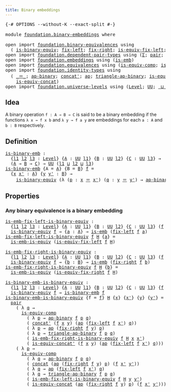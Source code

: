 ```yaml
---
title: Binary embeddings
---
```


<pre class="Agda"><a id="43" class="Symbol">{-#</a> <a id="47" class="Keyword">OPTIONS</a> <a id="55" class="Pragma">--without-K</a> <a id="67" class="Pragma">--exact-split</a> <a id="81" class="Symbol">#-}</a>

<a id="86" class="Keyword">module</a> <a id="93" href="foundation.binary-embeddings.html" class="Module">foundation.binary-embeddings</a> <a id="122" class="Keyword">where</a>

<a id="129" class="Keyword">open</a> <a id="134" class="Keyword">import</a> <a id="141" href="foundation.binary-equivalences.html" class="Module">foundation.binary-equivalences</a> <a id="172" class="Keyword">using</a>
  <a id="180" class="Symbol">(</a> <a id="182" href="foundation.binary-equivalences.html#961" class="Function">is-binary-equiv</a><a id="197" class="Symbol">;</a> <a id="199" href="foundation.binary-equivalences.html#719" class="Function">fix-left</a><a id="207" class="Symbol">;</a> <a id="209" href="foundation.binary-equivalences.html#837" class="Function">fix-right</a><a id="218" class="Symbol">;</a> <a id="220" href="foundation.binary-equivalences.html#1186" class="Function">is-equiv-fix-left</a><a id="237" class="Symbol">;</a> <a id="239" href="foundation.binary-equivalences.html#1374" class="Function">is-equiv-fix-right</a><a id="257" class="Symbol">)</a>
<a id="259" class="Keyword">open</a> <a id="264" class="Keyword">import</a> <a id="271" href="foundation.dependent-pair-types.html" class="Module">foundation.dependent-pair-types</a> <a id="303" class="Keyword">using</a> <a id="309" class="Symbol">(</a><a id="310" href="foundation-core.dependent-pair-types.html#515" class="Record">Σ</a><a id="311" class="Symbol">;</a> <a id="313" href="foundation-core.dependent-pair-types.html#588" class="InductiveConstructor">pair</a><a id="317" class="Symbol">;</a> <a id="319" href="foundation-core.dependent-pair-types.html#605" class="Field">pr1</a><a id="322" class="Symbol">;</a> <a id="324" href="foundation-core.dependent-pair-types.html#617" class="Field">pr2</a><a id="327" class="Symbol">)</a>
<a id="329" class="Keyword">open</a> <a id="334" class="Keyword">import</a> <a id="341" href="foundation.embeddings.html" class="Module">foundation.embeddings</a> <a id="363" class="Keyword">using</a> <a id="369" class="Symbol">(</a><a id="370" href="foundation-core.embeddings.html#992" class="Function">is-emb</a><a id="376" class="Symbol">)</a>
<a id="378" class="Keyword">open</a> <a id="383" class="Keyword">import</a> <a id="390" href="foundation.equivalences.html" class="Module">foundation.equivalences</a> <a id="414" class="Keyword">using</a> <a id="420" class="Symbol">(</a><a id="421" href="foundation-core.equivalences.html#7197" class="Function">is-equiv-comp</a><a id="434" class="Symbol">;</a> <a id="436" href="foundation-core.equivalences.html#15406" class="Function">is-emb-is-equiv</a><a id="451" class="Symbol">)</a>
<a id="453" class="Keyword">open</a> <a id="458" class="Keyword">import</a> <a id="465" href="foundation.identity-types.html" class="Module">foundation.identity-types</a> <a id="491" class="Keyword">using</a>
  <a id="499" class="Symbol">(</a> <a id="501" href="foundation-core.identity-types.html#1865" class="Function Operator">_＝_</a><a id="504" class="Symbol">;</a> <a id="506" href="foundation-core.identity-types.html#7942" class="Function">ap-binary</a><a id="515" class="Symbol">;</a> <a id="517" href="foundation-core.identity-types.html#2564" class="Function">concat&#39;</a><a id="524" class="Symbol">;</a> <a id="526" href="foundation-core.identity-types.html#4003" class="Function">ap</a><a id="528" class="Symbol">;</a> <a id="530" href="foundation-core.identity-types.html#8131" class="Function">triangle-ap-binary</a><a id="548" class="Symbol">;</a> <a id="550" href="foundation.identity-types.html#2486" class="Function">is-equiv-concat&#39;</a><a id="566" class="Symbol">;</a> <a id="568" href="foundation-core.identity-types.html#2485" class="Function">concat</a><a id="574" class="Symbol">;</a>
    <a id="580" href="foundation.identity-types.html#1720" class="Function">is-equiv-concat</a><a id="595" class="Symbol">)</a>
<a id="597" class="Keyword">open</a> <a id="602" class="Keyword">import</a> <a id="609" href="foundation.universe-levels.html" class="Module">foundation.universe-levels</a> <a id="636" class="Keyword">using</a> <a id="642" class="Symbol">(</a><a id="643" href="Agda.Primitive.html#597" class="Postulate">Level</a><a id="648" class="Symbol">;</a> <a id="650" href="foundation-core.universe-levels.html#235" class="Primitive">UU</a><a id="652" class="Symbol">;</a> <a id="654" href="Agda.Primitive.html#810" class="Primitive Operator">_⊔_</a><a id="657" class="Symbol">)</a>
</pre>
## Idea

A binary operation `f : A → B → C` is said to be a binary embedding if the functions `λ x → f x b` and `λ y → f a y` are embeddings for each `a : A` and `b : B` respectively.

## Definition

<pre class="Agda"><a id="is-binary-emb"></a><a id="872" href="foundation.binary-embeddings.html#872" class="Function">is-binary-emb</a> <a id="886" class="Symbol">:</a>
  <a id="890" class="Symbol">{</a><a id="891" href="foundation.binary-embeddings.html#891" class="Bound">l1</a> <a id="894" href="foundation.binary-embeddings.html#894" class="Bound">l2</a> <a id="897" href="foundation.binary-embeddings.html#897" class="Bound">l3</a> <a id="900" class="Symbol">:</a> <a id="902" href="Agda.Primitive.html#597" class="Postulate">Level</a><a id="907" class="Symbol">}</a> <a id="909" class="Symbol">{</a><a id="910" href="foundation.binary-embeddings.html#910" class="Bound">A</a> <a id="912" class="Symbol">:</a> <a id="914" href="foundation-core.universe-levels.html#235" class="Primitive">UU</a> <a id="917" href="foundation.binary-embeddings.html#891" class="Bound">l1</a><a id="919" class="Symbol">}</a> <a id="921" class="Symbol">{</a><a id="922" href="foundation.binary-embeddings.html#922" class="Bound">B</a> <a id="924" class="Symbol">:</a> <a id="926" href="foundation-core.universe-levels.html#235" class="Primitive">UU</a> <a id="929" href="foundation.binary-embeddings.html#894" class="Bound">l2</a><a id="931" class="Symbol">}</a> <a id="933" class="Symbol">{</a><a id="934" href="foundation.binary-embeddings.html#934" class="Bound">C</a> <a id="936" class="Symbol">:</a> <a id="938" href="foundation-core.universe-levels.html#235" class="Primitive">UU</a> <a id="941" href="foundation.binary-embeddings.html#897" class="Bound">l3</a><a id="943" class="Symbol">}</a> <a id="945" class="Symbol">→</a>
  <a id="949" class="Symbol">(</a><a id="950" href="foundation.binary-embeddings.html#910" class="Bound">A</a> <a id="952" class="Symbol">→</a> <a id="954" href="foundation.binary-embeddings.html#922" class="Bound">B</a> <a id="956" class="Symbol">→</a> <a id="958" href="foundation.binary-embeddings.html#934" class="Bound">C</a><a id="959" class="Symbol">)</a> <a id="961" class="Symbol">→</a> <a id="963" href="foundation-core.universe-levels.html#235" class="Primitive">UU</a> <a id="966" class="Symbol">(</a><a id="967" href="foundation.binary-embeddings.html#891" class="Bound">l1</a> <a id="970" href="Agda.Primitive.html#810" class="Primitive Operator">⊔</a> <a id="972" href="foundation.binary-embeddings.html#894" class="Bound">l2</a> <a id="975" href="Agda.Primitive.html#810" class="Primitive Operator">⊔</a> <a id="977" href="foundation.binary-embeddings.html#897" class="Bound">l3</a><a id="979" class="Symbol">)</a>
<a id="981" href="foundation.binary-embeddings.html#872" class="Function">is-binary-emb</a> <a id="995" class="Symbol">{</a><a id="996" class="Argument">A</a> <a id="998" class="Symbol">=</a> <a id="1000" href="foundation.binary-embeddings.html#1000" class="Bound">A</a><a id="1001" class="Symbol">}</a> <a id="1003" class="Symbol">{</a><a id="1004" class="Argument">B</a> <a id="1006" class="Symbol">=</a> <a id="1008" href="foundation.binary-embeddings.html#1008" class="Bound">B</a><a id="1009" class="Symbol">}</a> <a id="1011" href="foundation.binary-embeddings.html#1011" class="Bound">f</a> <a id="1013" class="Symbol">=</a>
  <a id="1017" class="Symbol">{</a><a id="1018" href="foundation.binary-embeddings.html#1018" class="Bound">x</a> <a id="1020" href="foundation.binary-embeddings.html#1020" class="Bound">x&#39;</a> <a id="1023" class="Symbol">:</a> <a id="1025" href="foundation.binary-embeddings.html#1000" class="Bound">A</a><a id="1026" class="Symbol">}</a> <a id="1028" class="Symbol">{</a><a id="1029" href="foundation.binary-embeddings.html#1029" class="Bound">y</a> <a id="1031" href="foundation.binary-embeddings.html#1031" class="Bound">y&#39;</a> <a id="1034" class="Symbol">:</a> <a id="1036" href="foundation.binary-embeddings.html#1008" class="Bound">B</a><a id="1037" class="Symbol">}</a> <a id="1039" class="Symbol">→</a>
    <a id="1045" href="foundation.binary-equivalences.html#961" class="Function">is-binary-equiv</a> <a id="1061" class="Symbol">(λ</a> <a id="1064" class="Symbol">(</a><a id="1065" href="foundation.binary-embeddings.html#1065" class="Bound">p</a> <a id="1067" class="Symbol">:</a> <a id="1069" href="foundation.binary-embeddings.html#1018" class="Bound">x</a> <a id="1071" href="foundation-core.identity-types.html#1865" class="Function Operator">＝</a> <a id="1073" href="foundation.binary-embeddings.html#1020" class="Bound">x&#39;</a><a id="1075" class="Symbol">)</a> <a id="1077" class="Symbol">(</a><a id="1078" href="foundation.binary-embeddings.html#1078" class="Bound">q</a> <a id="1080" class="Symbol">:</a> <a id="1082" href="foundation.binary-embeddings.html#1029" class="Bound">y</a> <a id="1084" href="foundation-core.identity-types.html#1865" class="Function Operator">＝</a> <a id="1086" href="foundation.binary-embeddings.html#1031" class="Bound">y&#39;</a><a id="1088" class="Symbol">)</a> <a id="1090" class="Symbol">→</a> <a id="1092" href="foundation-core.identity-types.html#7942" class="Function">ap-binary</a> <a id="1102" href="foundation.binary-embeddings.html#1011" class="Bound">f</a> <a id="1104" href="foundation.binary-embeddings.html#1065" class="Bound">p</a> <a id="1106" href="foundation.binary-embeddings.html#1078" class="Bound">q</a><a id="1107" class="Symbol">)</a>
</pre>
## Properties

### Any binary equivalence is a binary embedding

<pre class="Agda"><a id="is-emb-fix-left-is-binary-equiv"></a><a id="1187" href="foundation.binary-embeddings.html#1187" class="Function">is-emb-fix-left-is-binary-equiv</a> <a id="1219" class="Symbol">:</a>
  <a id="1223" class="Symbol">{</a><a id="1224" href="foundation.binary-embeddings.html#1224" class="Bound">l1</a> <a id="1227" href="foundation.binary-embeddings.html#1227" class="Bound">l2</a> <a id="1230" href="foundation.binary-embeddings.html#1230" class="Bound">l3</a> <a id="1233" class="Symbol">:</a> <a id="1235" href="Agda.Primitive.html#597" class="Postulate">Level</a><a id="1240" class="Symbol">}</a> <a id="1242" class="Symbol">{</a><a id="1243" href="foundation.binary-embeddings.html#1243" class="Bound">A</a> <a id="1245" class="Symbol">:</a> <a id="1247" href="foundation-core.universe-levels.html#235" class="Primitive">UU</a> <a id="1250" href="foundation.binary-embeddings.html#1224" class="Bound">l1</a><a id="1252" class="Symbol">}</a> <a id="1254" class="Symbol">{</a><a id="1255" href="foundation.binary-embeddings.html#1255" class="Bound">B</a> <a id="1257" class="Symbol">:</a> <a id="1259" href="foundation-core.universe-levels.html#235" class="Primitive">UU</a> <a id="1262" href="foundation.binary-embeddings.html#1227" class="Bound">l2</a><a id="1264" class="Symbol">}</a> <a id="1266" class="Symbol">{</a><a id="1267" href="foundation.binary-embeddings.html#1267" class="Bound">C</a> <a id="1269" class="Symbol">:</a> <a id="1271" href="foundation-core.universe-levels.html#235" class="Primitive">UU</a> <a id="1274" href="foundation.binary-embeddings.html#1230" class="Bound">l3</a><a id="1276" class="Symbol">}</a> <a id="1278" class="Symbol">(</a><a id="1279" href="foundation.binary-embeddings.html#1279" class="Bound">f</a> <a id="1281" class="Symbol">:</a> <a id="1283" href="foundation.binary-embeddings.html#1243" class="Bound">A</a> <a id="1285" class="Symbol">→</a> <a id="1287" href="foundation.binary-embeddings.html#1255" class="Bound">B</a> <a id="1289" class="Symbol">→</a> <a id="1291" href="foundation.binary-embeddings.html#1267" class="Bound">C</a><a id="1292" class="Symbol">)</a> <a id="1294" class="Symbol">→</a>
  <a id="1298" href="foundation.binary-equivalences.html#961" class="Function">is-binary-equiv</a> <a id="1314" href="foundation.binary-embeddings.html#1279" class="Bound">f</a> <a id="1316" class="Symbol">→</a> <a id="1318" class="Symbol">{</a><a id="1319" href="foundation.binary-embeddings.html#1319" class="Bound">a</a> <a id="1321" class="Symbol">:</a> <a id="1323" href="foundation.binary-embeddings.html#1243" class="Bound">A</a><a id="1324" class="Symbol">}</a> <a id="1326" class="Symbol">→</a> <a id="1328" href="foundation-core.embeddings.html#992" class="Function">is-emb</a> <a id="1335" class="Symbol">(</a><a id="1336" href="foundation.binary-equivalences.html#719" class="Function">fix-left</a> <a id="1345" href="foundation.binary-embeddings.html#1279" class="Bound">f</a> <a id="1347" href="foundation.binary-embeddings.html#1319" class="Bound">a</a><a id="1348" class="Symbol">)</a>
<a id="1350" href="foundation.binary-embeddings.html#1187" class="Function">is-emb-fix-left-is-binary-equiv</a> <a id="1382" href="foundation.binary-embeddings.html#1382" class="Bound">f</a> <a id="1384" href="foundation.binary-embeddings.html#1384" class="Bound">H</a> <a id="1386" class="Symbol">{</a><a id="1387" href="foundation.binary-embeddings.html#1387" class="Bound">a</a><a id="1388" class="Symbol">}</a> <a id="1390" class="Symbol">=</a>
  <a id="1394" href="foundation-core.equivalences.html#15406" class="Function">is-emb-is-equiv</a> <a id="1410" class="Symbol">(</a><a id="1411" href="foundation.binary-equivalences.html#1186" class="Function">is-equiv-fix-left</a> <a id="1429" href="foundation.binary-embeddings.html#1382" class="Bound">f</a> <a id="1431" href="foundation.binary-embeddings.html#1384" class="Bound">H</a><a id="1432" class="Symbol">)</a>

<a id="is-emb-fix-right-is-binary-equiv"></a><a id="1435" href="foundation.binary-embeddings.html#1435" class="Function">is-emb-fix-right-is-binary-equiv</a> <a id="1468" class="Symbol">:</a>
  <a id="1472" class="Symbol">{</a><a id="1473" href="foundation.binary-embeddings.html#1473" class="Bound">l1</a> <a id="1476" href="foundation.binary-embeddings.html#1476" class="Bound">l2</a> <a id="1479" href="foundation.binary-embeddings.html#1479" class="Bound">l3</a> <a id="1482" class="Symbol">:</a> <a id="1484" href="Agda.Primitive.html#597" class="Postulate">Level</a><a id="1489" class="Symbol">}</a> <a id="1491" class="Symbol">{</a><a id="1492" href="foundation.binary-embeddings.html#1492" class="Bound">A</a> <a id="1494" class="Symbol">:</a> <a id="1496" href="foundation-core.universe-levels.html#235" class="Primitive">UU</a> <a id="1499" href="foundation.binary-embeddings.html#1473" class="Bound">l1</a><a id="1501" class="Symbol">}</a> <a id="1503" class="Symbol">{</a><a id="1504" href="foundation.binary-embeddings.html#1504" class="Bound">B</a> <a id="1506" class="Symbol">:</a> <a id="1508" href="foundation-core.universe-levels.html#235" class="Primitive">UU</a> <a id="1511" href="foundation.binary-embeddings.html#1476" class="Bound">l2</a><a id="1513" class="Symbol">}</a> <a id="1515" class="Symbol">{</a><a id="1516" href="foundation.binary-embeddings.html#1516" class="Bound">C</a> <a id="1518" class="Symbol">:</a> <a id="1520" href="foundation-core.universe-levels.html#235" class="Primitive">UU</a> <a id="1523" href="foundation.binary-embeddings.html#1479" class="Bound">l3</a><a id="1525" class="Symbol">}</a> <a id="1527" class="Symbol">(</a><a id="1528" href="foundation.binary-embeddings.html#1528" class="Bound">f</a> <a id="1530" class="Symbol">:</a> <a id="1532" href="foundation.binary-embeddings.html#1492" class="Bound">A</a> <a id="1534" class="Symbol">→</a> <a id="1536" href="foundation.binary-embeddings.html#1504" class="Bound">B</a> <a id="1538" class="Symbol">→</a> <a id="1540" href="foundation.binary-embeddings.html#1516" class="Bound">C</a><a id="1541" class="Symbol">)</a> <a id="1543" class="Symbol">→</a>
  <a id="1547" href="foundation.binary-equivalences.html#961" class="Function">is-binary-equiv</a> <a id="1563" href="foundation.binary-embeddings.html#1528" class="Bound">f</a> <a id="1565" class="Symbol">→</a> <a id="1567" class="Symbol">{</a><a id="1568" href="foundation.binary-embeddings.html#1568" class="Bound">b</a> <a id="1570" class="Symbol">:</a> <a id="1572" href="foundation.binary-embeddings.html#1504" class="Bound">B</a><a id="1573" class="Symbol">}</a> <a id="1575" class="Symbol">→</a> <a id="1577" href="foundation-core.embeddings.html#992" class="Function">is-emb</a> <a id="1584" class="Symbol">(</a><a id="1585" href="foundation.binary-equivalences.html#837" class="Function">fix-right</a> <a id="1595" href="foundation.binary-embeddings.html#1528" class="Bound">f</a> <a id="1597" href="foundation.binary-embeddings.html#1568" class="Bound">b</a><a id="1598" class="Symbol">)</a>
<a id="1600" href="foundation.binary-embeddings.html#1435" class="Function">is-emb-fix-right-is-binary-equiv</a> <a id="1633" href="foundation.binary-embeddings.html#1633" class="Bound">f</a> <a id="1635" href="foundation.binary-embeddings.html#1635" class="Bound">H</a> <a id="1637" class="Symbol">{</a><a id="1638" href="foundation.binary-embeddings.html#1638" class="Bound">b</a><a id="1639" class="Symbol">}</a> <a id="1641" class="Symbol">=</a>
  <a id="1645" href="foundation-core.equivalences.html#15406" class="Function">is-emb-is-equiv</a> <a id="1661" class="Symbol">(</a><a id="1662" href="foundation.binary-equivalences.html#1374" class="Function">is-equiv-fix-right</a> <a id="1681" href="foundation.binary-embeddings.html#1633" class="Bound">f</a> <a id="1683" href="foundation.binary-embeddings.html#1635" class="Bound">H</a><a id="1684" class="Symbol">)</a>

<a id="is-binary-emb-is-binary-equiv"></a><a id="1687" href="foundation.binary-embeddings.html#1687" class="Function">is-binary-emb-is-binary-equiv</a> <a id="1717" class="Symbol">:</a>
  <a id="1721" class="Symbol">{</a><a id="1722" href="foundation.binary-embeddings.html#1722" class="Bound">l1</a> <a id="1725" href="foundation.binary-embeddings.html#1725" class="Bound">l2</a> <a id="1728" href="foundation.binary-embeddings.html#1728" class="Bound">l3</a> <a id="1731" class="Symbol">:</a> <a id="1733" href="Agda.Primitive.html#597" class="Postulate">Level</a><a id="1738" class="Symbol">}</a> <a id="1740" class="Symbol">{</a><a id="1741" href="foundation.binary-embeddings.html#1741" class="Bound">A</a> <a id="1743" class="Symbol">:</a> <a id="1745" href="foundation-core.universe-levels.html#235" class="Primitive">UU</a> <a id="1748" href="foundation.binary-embeddings.html#1722" class="Bound">l1</a><a id="1750" class="Symbol">}</a> <a id="1752" class="Symbol">{</a><a id="1753" href="foundation.binary-embeddings.html#1753" class="Bound">B</a> <a id="1755" class="Symbol">:</a> <a id="1757" href="foundation-core.universe-levels.html#235" class="Primitive">UU</a> <a id="1760" href="foundation.binary-embeddings.html#1725" class="Bound">l2</a><a id="1762" class="Symbol">}</a> <a id="1764" class="Symbol">{</a><a id="1765" href="foundation.binary-embeddings.html#1765" class="Bound">C</a> <a id="1767" class="Symbol">:</a> <a id="1769" href="foundation-core.universe-levels.html#235" class="Primitive">UU</a> <a id="1772" href="foundation.binary-embeddings.html#1728" class="Bound">l3</a><a id="1774" class="Symbol">}</a> <a id="1776" class="Symbol">{</a><a id="1777" href="foundation.binary-embeddings.html#1777" class="Bound">f</a> <a id="1779" class="Symbol">:</a> <a id="1781" href="foundation.binary-embeddings.html#1741" class="Bound">A</a> <a id="1783" class="Symbol">→</a> <a id="1785" href="foundation.binary-embeddings.html#1753" class="Bound">B</a> <a id="1787" class="Symbol">→</a> <a id="1789" href="foundation.binary-embeddings.html#1765" class="Bound">C</a><a id="1790" class="Symbol">}</a> <a id="1792" class="Symbol">→</a>
  <a id="1796" href="foundation.binary-equivalences.html#961" class="Function">is-binary-equiv</a> <a id="1812" href="foundation.binary-embeddings.html#1777" class="Bound">f</a> <a id="1814" class="Symbol">→</a> <a id="1816" href="foundation.binary-embeddings.html#872" class="Function">is-binary-emb</a> <a id="1830" href="foundation.binary-embeddings.html#1777" class="Bound">f</a>
<a id="1832" href="foundation.binary-embeddings.html#1687" class="Function">is-binary-emb-is-binary-equiv</a> <a id="1862" class="Symbol">{</a><a id="1863" class="Argument">f</a> <a id="1865" class="Symbol">=</a> <a id="1867" href="foundation.binary-embeddings.html#1867" class="Bound">f</a><a id="1868" class="Symbol">}</a> <a id="1870" href="foundation.binary-embeddings.html#1870" class="Bound">H</a> <a id="1872" class="Symbol">{</a><a id="1873" href="foundation.binary-embeddings.html#1873" class="Bound">x</a><a id="1874" class="Symbol">}</a> <a id="1876" class="Symbol">{</a><a id="1877" href="foundation.binary-embeddings.html#1877" class="Bound">x&#39;</a><a id="1879" class="Symbol">}</a> <a id="1881" class="Symbol">{</a><a id="1882" href="foundation.binary-embeddings.html#1882" class="Bound">y</a><a id="1883" class="Symbol">}</a> <a id="1885" class="Symbol">{</a><a id="1886" href="foundation.binary-embeddings.html#1886" class="Bound">y&#39;</a><a id="1888" class="Symbol">}</a> <a id="1890" class="Symbol">=</a>
  <a id="1894" href="foundation-core.dependent-pair-types.html#588" class="InductiveConstructor">pair</a>
    <a id="1903" class="Symbol">(</a> <a id="1905" class="Symbol">λ</a> <a id="1907" href="foundation.binary-embeddings.html#1907" class="Bound">q</a> <a id="1909" class="Symbol">→</a>
      <a id="1917" href="foundation-core.equivalences.html#7197" class="Function">is-equiv-comp</a>
        <a id="1939" class="Symbol">(</a> <a id="1941" class="Symbol">λ</a> <a id="1943" href="foundation.binary-embeddings.html#1943" class="Bound">p</a> <a id="1945" class="Symbol">→</a> <a id="1947" href="foundation-core.identity-types.html#7942" class="Function">ap-binary</a> <a id="1957" href="foundation.binary-embeddings.html#1867" class="Bound">f</a> <a id="1959" href="foundation.binary-embeddings.html#1943" class="Bound">p</a> <a id="1961" href="foundation.binary-embeddings.html#1907" class="Bound">q</a><a id="1962" class="Symbol">)</a>
        <a id="1972" class="Symbol">(</a> <a id="1974" href="foundation-core.identity-types.html#2564" class="Function">concat&#39;</a> <a id="1982" class="Symbol">(</a><a id="1983" href="foundation.binary-embeddings.html#1867" class="Bound">f</a> <a id="1985" href="foundation.binary-embeddings.html#1873" class="Bound">x</a> <a id="1987" href="foundation.binary-embeddings.html#1882" class="Bound">y</a><a id="1988" class="Symbol">)</a> <a id="1990" class="Symbol">(</a><a id="1991" href="foundation-core.identity-types.html#4003" class="Function">ap</a> <a id="1994" class="Symbol">(</a><a id="1995" href="foundation.binary-equivalences.html#719" class="Function">fix-left</a> <a id="2004" href="foundation.binary-embeddings.html#1867" class="Bound">f</a> <a id="2006" href="foundation.binary-embeddings.html#1877" class="Bound">x&#39;</a><a id="2008" class="Symbol">)</a> <a id="2010" href="foundation.binary-embeddings.html#1907" class="Bound">q</a><a id="2011" class="Symbol">))</a>
        <a id="2022" class="Symbol">(</a> <a id="2024" class="Symbol">λ</a> <a id="2026" href="foundation.binary-embeddings.html#2026" class="Bound">p</a> <a id="2028" class="Symbol">→</a> <a id="2030" href="foundation-core.identity-types.html#4003" class="Function">ap</a> <a id="2033" class="Symbol">(</a><a id="2034" href="foundation.binary-equivalences.html#837" class="Function">fix-right</a> <a id="2044" href="foundation.binary-embeddings.html#1867" class="Bound">f</a> <a id="2046" href="foundation.binary-embeddings.html#1882" class="Bound">y</a><a id="2047" class="Symbol">)</a> <a id="2049" href="foundation.binary-embeddings.html#2026" class="Bound">p</a><a id="2050" class="Symbol">)</a>
        <a id="2060" class="Symbol">(</a> <a id="2062" class="Symbol">λ</a> <a id="2064" href="foundation.binary-embeddings.html#2064" class="Bound">p</a> <a id="2066" class="Symbol">→</a> <a id="2068" href="foundation-core.identity-types.html#8131" class="Function">triangle-ap-binary</a> <a id="2087" href="foundation.binary-embeddings.html#1867" class="Bound">f</a> <a id="2089" href="foundation.binary-embeddings.html#2064" class="Bound">p</a> <a id="2091" href="foundation.binary-embeddings.html#1907" class="Bound">q</a><a id="2092" class="Symbol">)</a>
        <a id="2102" class="Symbol">(</a> <a id="2104" href="foundation.binary-embeddings.html#1435" class="Function">is-emb-fix-right-is-binary-equiv</a> <a id="2137" href="foundation.binary-embeddings.html#1867" class="Bound">f</a> <a id="2139" href="foundation.binary-embeddings.html#1870" class="Bound">H</a> <a id="2141" href="foundation.binary-embeddings.html#1873" class="Bound">x</a> <a id="2143" href="foundation.binary-embeddings.html#1877" class="Bound">x&#39;</a><a id="2145" class="Symbol">)</a>
        <a id="2155" class="Symbol">(</a> <a id="2157" href="foundation.identity-types.html#2486" class="Function">is-equiv-concat&#39;</a> <a id="2174" class="Symbol">(</a><a id="2175" href="foundation.binary-embeddings.html#1867" class="Bound">f</a> <a id="2177" href="foundation.binary-embeddings.html#1873" class="Bound">x</a> <a id="2179" href="foundation.binary-embeddings.html#1882" class="Bound">y</a><a id="2180" class="Symbol">)</a> <a id="2182" class="Symbol">(</a><a id="2183" href="foundation-core.identity-types.html#4003" class="Function">ap</a> <a id="2186" class="Symbol">(</a><a id="2187" href="foundation.binary-equivalences.html#719" class="Function">fix-left</a> <a id="2196" href="foundation.binary-embeddings.html#1867" class="Bound">f</a> <a id="2198" href="foundation.binary-embeddings.html#1877" class="Bound">x&#39;</a><a id="2200" class="Symbol">)</a> <a id="2202" href="foundation.binary-embeddings.html#1907" class="Bound">q</a><a id="2203" class="Symbol">)))</a>
    <a id="2211" class="Symbol">(</a> <a id="2213" class="Symbol">λ</a> <a id="2215" href="foundation.binary-embeddings.html#2215" class="Bound">p</a> <a id="2217" class="Symbol">→</a>
      <a id="2225" href="foundation-core.equivalences.html#7197" class="Function">is-equiv-comp</a>
        <a id="2247" class="Symbol">(</a> <a id="2249" class="Symbol">λ</a> <a id="2251" href="foundation.binary-embeddings.html#2251" class="Bound">q</a> <a id="2253" class="Symbol">→</a> <a id="2255" href="foundation-core.identity-types.html#7942" class="Function">ap-binary</a> <a id="2265" href="foundation.binary-embeddings.html#1867" class="Bound">f</a> <a id="2267" href="foundation.binary-embeddings.html#2215" class="Bound">p</a> <a id="2269" href="foundation.binary-embeddings.html#2251" class="Bound">q</a><a id="2270" class="Symbol">)</a>
        <a id="2280" class="Symbol">(</a> <a id="2282" href="foundation-core.identity-types.html#2485" class="Function">concat</a> <a id="2289" class="Symbol">(</a><a id="2290" href="foundation-core.identity-types.html#4003" class="Function">ap</a> <a id="2293" class="Symbol">(</a><a id="2294" href="foundation.binary-equivalences.html#837" class="Function">fix-right</a> <a id="2304" href="foundation.binary-embeddings.html#1867" class="Bound">f</a> <a id="2306" href="foundation.binary-embeddings.html#1882" class="Bound">y</a><a id="2307" class="Symbol">)</a> <a id="2309" href="foundation.binary-embeddings.html#2215" class="Bound">p</a><a id="2310" class="Symbol">)</a> <a id="2312" class="Symbol">(</a><a id="2313" href="foundation.binary-embeddings.html#1867" class="Bound">f</a> <a id="2315" href="foundation.binary-embeddings.html#1877" class="Bound">x&#39;</a> <a id="2318" href="foundation.binary-embeddings.html#1886" class="Bound">y&#39;</a><a id="2320" class="Symbol">))</a>
        <a id="2331" class="Symbol">(</a> <a id="2333" class="Symbol">λ</a> <a id="2335" href="foundation.binary-embeddings.html#2335" class="Bound">q</a> <a id="2337" class="Symbol">→</a> <a id="2339" href="foundation-core.identity-types.html#4003" class="Function">ap</a> <a id="2342" class="Symbol">(</a><a id="2343" href="foundation.binary-equivalences.html#719" class="Function">fix-left</a> <a id="2352" href="foundation.binary-embeddings.html#1867" class="Bound">f</a> <a id="2354" href="foundation.binary-embeddings.html#1877" class="Bound">x&#39;</a><a id="2356" class="Symbol">)</a> <a id="2358" href="foundation.binary-embeddings.html#2335" class="Bound">q</a><a id="2359" class="Symbol">)</a>
        <a id="2369" class="Symbol">(</a> <a id="2371" class="Symbol">λ</a> <a id="2373" href="foundation.binary-embeddings.html#2373" class="Bound">q</a> <a id="2375" class="Symbol">→</a> <a id="2377" href="foundation-core.identity-types.html#8131" class="Function">triangle-ap-binary</a> <a id="2396" href="foundation.binary-embeddings.html#1867" class="Bound">f</a> <a id="2398" href="foundation.binary-embeddings.html#2215" class="Bound">p</a> <a id="2400" href="foundation.binary-embeddings.html#2373" class="Bound">q</a><a id="2401" class="Symbol">)</a>
        <a id="2411" class="Symbol">(</a> <a id="2413" href="foundation.binary-embeddings.html#1187" class="Function">is-emb-fix-left-is-binary-equiv</a> <a id="2445" href="foundation.binary-embeddings.html#1867" class="Bound">f</a> <a id="2447" href="foundation.binary-embeddings.html#1870" class="Bound">H</a> <a id="2449" href="foundation.binary-embeddings.html#1882" class="Bound">y</a> <a id="2451" href="foundation.binary-embeddings.html#1886" class="Bound">y&#39;</a><a id="2453" class="Symbol">)</a>
        <a id="2463" class="Symbol">(</a> <a id="2465" href="foundation.identity-types.html#1720" class="Function">is-equiv-concat</a> <a id="2481" class="Symbol">(</a><a id="2482" href="foundation-core.identity-types.html#4003" class="Function">ap</a> <a id="2485" class="Symbol">(</a><a id="2486" href="foundation.binary-equivalences.html#837" class="Function">fix-right</a> <a id="2496" href="foundation.binary-embeddings.html#1867" class="Bound">f</a> <a id="2498" href="foundation.binary-embeddings.html#1882" class="Bound">y</a><a id="2499" class="Symbol">)</a> <a id="2501" href="foundation.binary-embeddings.html#2215" class="Bound">p</a><a id="2502" class="Symbol">)</a> <a id="2504" class="Symbol">(</a><a id="2505" href="foundation.binary-embeddings.html#1867" class="Bound">f</a> <a id="2507" href="foundation.binary-embeddings.html#1877" class="Bound">x&#39;</a> <a id="2510" href="foundation.binary-embeddings.html#1886" class="Bound">y&#39;</a><a id="2512" class="Symbol">)))</a>
</pre>